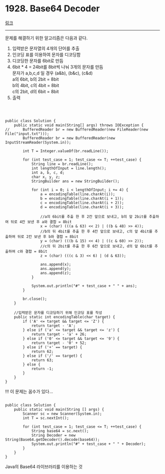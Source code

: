 # 1928. Base64 Decoder
[링크](https://www.swexpertacademy.com/main/code/problem/problemDetail.do?contestProbId=AV5PR4DKAG0DFAUq&categoryId=AV5PR4DKAG0DFAUq&categoryType=CODE)
<hr />
문제를 해결하기 위한 알고리즘은 다음과 같다.<br/>

1. 입력받은 문자열의 4개의 단어를 추출
2. 인코딩 표를 이용하여 문자를 디코딩함
3. 디코딩한 문자를 6bit로 만듬
4. 6bit * 4 = 24bit를 8bit씩 나눠 3개의 문자를 만듬<br/>
	문자가 a,b,c,d 일 경우 (a&b), (b&c), (c&d) <br/>
	a의 6bit, b의 2bit = 8bit<br/>
	b의 4bit, c의 4bit = 8bit<br/>
	c의 2bit, d의 6bit = 8bit
5. 출력
<br />

<pre><code>
public class Solution {
	public static void main(String[] args) throws IOException {
//		BufferedReader br = new BufferedReader(new FileReader(new File("input.txt")));
		BufferedReader br = new BufferedReader(new InputStreamReader(System.in));
		
		int T = Integer.valueOf(br.readLine());
		
		for (int test_case = 1; test_case <= T; ++test_case) {
			String line = br.readLine();
			int lengthOfInput = line.length();
			int a, b, c, d;
			char x, y, z;
			StringBuilder ans = new StringBuilder();
			
			for (int i = 0; i < lengthOfInput; i += 4) {
				a = encodingTable(line.charAt(i));
				b = encodingTable(line.charAt(i + 1));
				c = encodingTable(line.charAt(i + 2));
				d = encodingTable(line.charAt(i + 3));
				
				//a의 6bit를 추출 한 후 2칸 앞으로 보내고, b의 앞 2bit를 추출하여 뒤로 4칸 보낸 후 a와 결합 = 8bit
				x = (char) (((a & 63) << 2) | ((b & 48) >> 4));
				//b의 뒤 4bit를 추출 한 후 4칸 앞으로 보내고, c의 앞 4bit를 추출하여 뒤로 2칸 보낸 후 b와 결합 = 8bit
				y = (char) (((b & 15) << 4) | ((c & 60) >> 2));
				//c의 뒤 2bit를 추출 한 후 6칸 앞으로 보내고, d의 앞 6bit를 추출하여 c와 결합 = 8bit
				z = (char) (((c & 3) << 6) | (d & 63));
				
				ans.append(x);
				ans.append(y);
				ans.append(z);
			}
			
			System.out.println("#" + test_case + " " + ans);
		}
		
		br.close();
	}
	
	//입력받은 문자를 디코딩하기 위해 인코딩 표를 작성
	public static int encodingTable(char target) {
		if ('A' <= target && target <= 'Z') {
			return target - 'A';
		} else if ('a' <= target && target <= 'z') {
			return target - 'a' + 26;
		} else if ('0' <= target && target <= '9') {
			return target - '0' + 52;
		} else if ('+' == target) {
			return 62;
		} else if ('/' == target) {
			return 63;
		} else {
			return -1;
		}
	}
}
</pre></code>

!!! 이 문제는 꼼수가 있다...

<pre><code>
public class Solution {
    public static void main(String [] args) {
        Scanner sc = new Scanner(System.in);
		int T = sc.nextInt();

        for (int test_case = 1; test_case <= T; ++test_case) {
            String base64 = sc.next();
            String Decoder = new String(Base64.getDecoder().decode(base64));
            System.out.println("#" + test_case + " " + Decoder);
        }
    }
}
</pre></code>

Java의 Base64 라이브러리를 이용하는 것